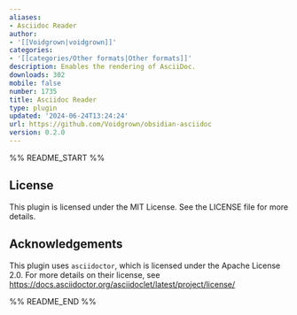 ```yaml
---
aliases:
- Asciidoc Reader
author:
- '[[Voidgrown|voidgrown]]'
categories:
- '[[categories/Other formats|Other formats]]'
description: Enables the rendering of AsciiDoc.
downloads: 302
mobile: false
number: 1735
title: Asciidoc Reader
type: plugin
updated: '2024-06-24T13:24:24'
url: https://github.com/Voidgrown/obsidian-asciidoc
version: 0.2.0
---
```


%% README_START %%

## License
This plugin is licensed under the MIT License. See the LICENSE file for more details.

## Acknowledgements
This plugin uses `asciidoctor`, which is licensed under the Apache License 2.0. For more details on their license, see https://docs.asciidoctor.org/asciidoclet/latest/project/license/

%% README_END %%